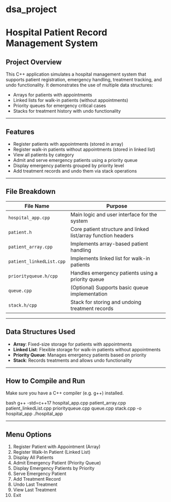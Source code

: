 # dsa_project
# Hospital Patient Record Management System

##  Project Overview

This C++ application simulates a hospital management system that supports patient registration, emergency handling, treatment tracking, and undo functionality. It demonstrates the use of multiple data structures:
- Arrays for patients with appointments
- Linked lists for walk-in patients (without appointments)
- Priority queues for emergency critical cases
- Stacks for treatment history with undo functionality

---

##  Features

-  Register patients with appointments (stored in array)
-  Register walk-in patients without appointments (stored in linked list)
-  View all patients by category
-  Admit and serve emergency patients using a priority queue
-  Display emergency patients grouped by priority level
-  Add treatment records and undo them via stack operations

---

##  File Breakdown

| File Name                | Purpose                                                           |
|-------------------------|-------------------------------------------------------------------|
| `hospital_app.cpp`      | Main logic and user interface for the system                      |
| `patient.h`             | Core patient structure and linked list/array function headers     |
| `patient_array.cpp`     | Implements array-based patient handling                           |
| `patient_linkedList.cpp`| Implements linked list for walk-in patients                       |
| `priorityqueue.h/cpp`   | Handles emergency patients using a priority queue                 |
| `queue.cpp`             | (Optional) Supports basic queue implementation                    |
| `stack.h/cpp`           | Stack for storing and undoing treatment records                   |

---

##  Data Structures Used

- **Array**: Fixed-size storage for patients with appointments
- **Linked List**: Flexible storage for walk-in patients without appointments
- **Priority Queue**: Manages emergency patients based on priority
- **Stack**: Records treatments and allows undo functionality

---
##  How to Compile and Run

Make sure you have a C++ compiler (e.g. g++) installed.

bash
g++ -std=c++17 hospital_app.cpp patient_array.cpp patient_linkedList.cpp priorityqueue.cpp queue.cpp stack.cpp -o hospital_app
./hospital_app


---

##  Menu Options

1. Register Patient with Appointment (Array)
2. Register Walk-In Patient (Linked List)
3. Display All Patients
4. Admit Emergency Patient (Priority Queue)
5. Display Emergency Patients by Priority
6. Serve Emergency Patient
7. Add Treatment Record
8. Undo Last Treatment
9. View Last Treatment
0. Exit


